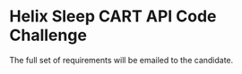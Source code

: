 # Helix Sleep CART API Code Challenge
The full set of requirements will be emailed to the candidate.
